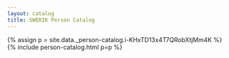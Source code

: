 ```yaml
---
layout: catalog
title: SWERIK Person Catalog
---
```

{% assign p = site.data._person-catalog.i-KHxTD13x4T7QRobXtjMm4K %}
{% include person-catalog.html p=p %}

